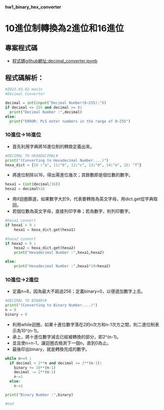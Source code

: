 #### hw1_binary_hex_converter

# 10進位制轉換為2進位和16進位



## 專案程式碼
* [程式碼github網址:decimal_converter.ipynb](https://github.com/max1nehour/hw1_binary_hex_converter/blob/51b5da368a722fa1b7a83d6330b2880a2029f1e4/decimal_converter.ipynb)

## 程式碼解析：

```py
#2023.03.02 max1n
#Decimal Converter

decimal = int(input("Decimal Number(0~255):"))
if decimal <= 255 and decimal >= 0:
  print("Decimal Number :",decimal)
else:
  print("ERROR: PLS enter numbers in the range of 0~255")
```

### 10進位->16進位
  * 首先利用字典將16進位制的轉換定義出來。
  
```py
#DECIMAL TO HEXADECIMAL#
print("(Converting to Hexadecimal Number....)")
hexa_dict = {10 :"a", 11:"b", 12:"c", 13:"d", 14:"e", 15: "f"}
```
  * 將進位制除以16，得出需進位幾次；其餘數即是個位數的數字。
```py
hexa1 = (int(decimal/16))
hexa2 = decimal%16 
```
  * 用if迴圈篩選，如果數字大於9，代表要轉換為英文字母，用dict.get從字典取回。
  * 若個位數為英文字母，直接列印字串；若為數字，則列印數字。
```py
#hexa1 convert
if hexa1 > 9 :
    hexa1 = hexa_dict.get(hexa1)
    
#hexa2 convert
if hexa2 > 9 :
    hexa2 = hexa_dict.get(hexa2)
    print("Hexadecimal Number :",hexa1,hexa2)

else:
    print("Hexadecimal Number :",hexa1*10+hexa2)
```

### 10進位->2進位

 * 定義n=8，因為最大不超過256；定義binary=0，以便遞加數字上去。
```py
#DECIMAL TO BINARY#
print("(Converting to Binary Number....)")
n = 8
binary = 0
```
 * 利用while迴圈，如果十進位數字落在2的n次方和n-1次方之間，則二進位制表示為10^(n-1)。
 * 承上，將十進位數字減去已經被轉換的部分，即2^(n-1)。
 * 並且使n=n-1，讓迴圈去檢測下一個n，直到0為止。
 * 最後印出binary，就是轉換完成的數字。

```py
while n>=0 :
  if decimal < 2**n and decimal >= 2**(n-1):
    binary += 10**(n-1)
    decimal -= 2**(n-1)
    n-=1 
  else:
    n-=1

print("Binary Number :",binary)

#end
```
